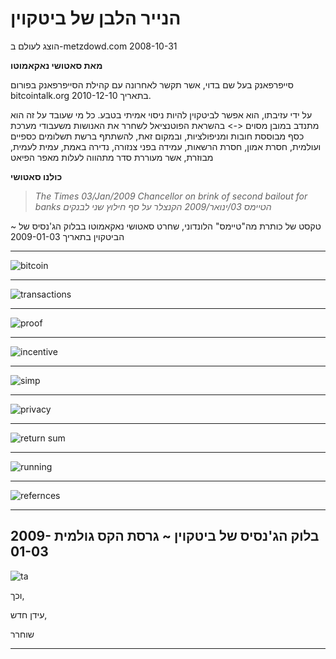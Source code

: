 # הנייר הלבן של ביטקוין
הוצג לעולם ב-metzdowd.com
2008-10-31

**מאת סאטושי נאקאמוטו**

סייפרפאנק בעל שם בדוי, אשר תקשר לאחרונה
עם קהילת הסייפרפאנק בפורום bitcointalk.org
בתאריך 2010-12-10.

על ידי עזיבתו, הוא אפשר לביטקוין להיות ניסוי אמיתי
בטבע. כל מי שעובד על זה הוא מתנדב במובן מסוים
<-> בהשראת הפוטנציאל לשחרר את האנושות
משעבודי מערכת כסף מבוססת חובות ומניפולציות,
ובמקום זאת, להשתתף ברשת תשלומים כספיים ועולמית, חסרת אמון,
חסרת הרשאות, עמידה בפני צנזורה, נדירה באמת, עמית לעמית, מבוזרת, אשר מעוררת סדר מתהווה לעלות מאפר הפיאט

**כולנו סאטושי**
>*The Times 03/Jan/2009 Chancellor on brink
of second bailout for banks*
>*הטיימס 03/ינואר/2009 הקנצלר על סף חילוץ שני לבנקים*

~ טקסט של כותרת מה"טיימס" הלונדוני,
שחרט סאטושי נאקאמוטו בבלוק הג'נסיס של הביטקוין
בתאריך 2009-01-03

---

![bitcoin](figure-034-bitcoin.png)

---

![transactions](figure-035-transactions.png)

---

![proof](figure-036-proof.png)

---

![incentive](figure-037-incentive.png)

---

![simp](figure-038-simp.png)

---
![privacy](figure-039-privacy.png)

---

![return sum](figure-040-return%20sum.png)

---

![running](figure-041-running.png)

---

![refernces](figure-042-refernces.png)

---

## בלוק הג'נסיס של ביטקוין ~ גרסת הקס גולמית 2009-01-03

![ta](figure-043-ta.png)

וכך,

עידן חדש,

שוחרר

---
